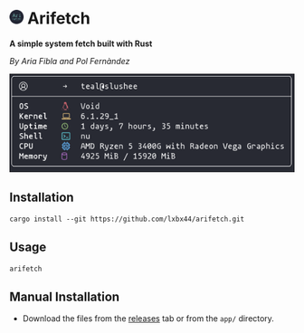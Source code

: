 # <img src=".data/icon.png" width="25" height="25"> Arifetch

**A simple system fetch built with Rust**

*By Aria Fibla and Pol Fernàndez*

![](.data/arifetch.png)

## Installation

```
cargo install --git https://github.com/lxbx44/arifetch.git
```

## Usage

```
arifetch
```

## Manual Installation

- Download the files from the [releases](https://github.com/lxbx44/arifetch/releases/) tab or from the `app/` directory.

